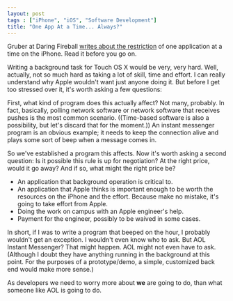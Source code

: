 ```yaml
---
layout: post
tags : ["iPhone", "iOS", "Software Development"]
title: "One App At a Time... Always?"
---
```

Gruber at Daring Fireball [writes about the restriction][1] of one application at a time on the iPhone. Read it before you go on.

Writing a background task for Touch OS X would be very, very hard. Well, actually, not so much hard as taking a lot of skill, time and effort. I can really understand why Apple wouldn't want just anyone doing it. But before I get too stressed over it, it's worth asking a few questions:

<!--more-->

First, what kind of program does this actually affect? Not many, probably. In fact, basically, polling network software or network software that receives pushes is the most common scenario. ((Time-based software is also a possibility, but let's discard that for the moment.)) An instant messenger program is an obvious example; it needs to keep the connection alive and plays some sort of beep when a message comes in.

So we've established a program this affects. Now it's worth asking a second question: Is it possible this rule is up for negotiation? At the right price, would it go away? And if so, what might the right price be?

* An application that background operation is critical to.
* An application that Apple thinks is important enough to be worth the resources on the iPhone and the effort. Because make no mistake, it's going to take effort from Apple.
* Doing the work on campus with an Apple engineer's help.
* Payment for the engineer, possibly to be waived in some cases.

In short, if I was to write a program that beeped on the hour, I probably wouldn't get an exception. I wouldn't even know who to ask. But AOL Instant Messenger? That might happen. AOL might not even have to ask. (Although I doubt they have anything running in the background at this point. For the purposes of a prototype/demo, a simple, customized back end would make more sense.)

As developers we need to worry more about **we** are going to do, than what someone like AOL is going to do.

[1]: http://daringfireball.net/2008/03/one_app_at_a_time
